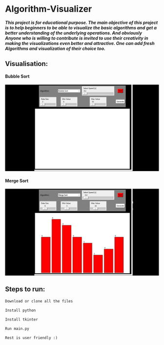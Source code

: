 # Algorithm-Visualizer

*__This project is for educational purpose. The main objective of this project is to help beginners to be able to visualize the basic algorithms and get a better understanding of the underlying operations. And obviously Anyone who is willing to contribute is invited to use their creativity in making the visualizations even better and attractive. One can add fresh Algorithms and visualization of their choice too.__*

## Visualisation:

#### Bubble Sort
<img src="Images/Bubble_Sort.gif">

#### Merge Sort
<img src="Images/Merge_sort.gif">

## Steps to run:
```
Download or clone all the files
```

```
Install python
```

``` 
Install tkinter
```

``` 
Run main.py
```

``` 
Rest is user friendly :)
```
